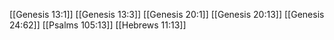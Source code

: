 [[Genesis 13:1]]
[[Genesis 13:3]]
[[Genesis 20:1]]
[[Genesis 20:13]]
[[Genesis 24:62]]
[[Psalms 105:13]]
[[Hebrews 11:13]]
